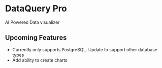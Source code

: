 # DataQuery Pro

AI Powered Data visualizer

## Upcoming Features

- Currently only supports PostgreSQL. Update to support other database types
- Add ability to create charts